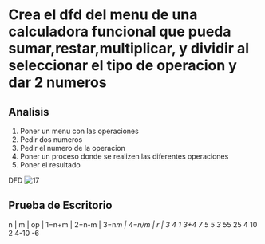 # Crea el dfd del menu de una calculadora funcional que pueda sumar,restar,multiplicar, y dividir al seleccionar el tipo de operacion y dar 2 numeros

## Analisis
1. Poner un menu con las operaciones
2. Pedir dos numeros
3. Pedir el numero de la operacion
4. Poner un proceso donde se realizen las diferentes operaciones
5. Poner el resultado


DFD
![17](https://github.com/ReneDanielRa/Fundamentos_de_Programacion/assets/145809866/d47929cd-d27e-405d-a8f1-7ffd6350e97a)

## Prueba de Escritorio
n | m | op | 1=n+m | 2=n-m | 3=n*m | 4=n/m | r | 
3   4   1     3+4                            7
5   5   3                    5*5             25
4   10  2            4-10                    -6
